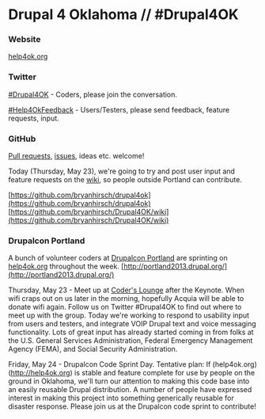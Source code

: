Drupal 4 Oklahoma // #Drupal4OK
================================

### Website
[help4ok.org](http://help4ok.org)

### Twitter

[#Drupal4OK](https://twitter.com/search?q=%23Drupal4OK&src=typd) - Coders, please join the conversation.

[#Help4OkFeedback](https://twitter.com/search?q=%23Help4OkFeedback&src=typd) - Users/Testers, please send feedback, feature requests, input.

### GitHub
[Pull requests](https://github.com/bryanhirsch/drupal4ok/pulls), [issues](https://github.com/bryanhirsch/drupal4ok/issues), ideas etc. welcome!

Today (Thursday, May 23), we're going to try and post user input and feature requests on the [wiki](https://github.com/bryanhirsch/Drupal4OK/wiki), so people outside Portland can contribute.

[https://github.com/bryanhirsch/drupal4ok](https://github.com/bryanhirsch/drupal4ok)
[https://github.com/bryanhirsch/Drupal4OK/wiki](https://github.com/bryanhirsch/Drupal4OK/wiki)

### Drupalcon Portland
A bunch of volunteer coders at [Drupalcon Portland](http://portland2013.drupal.org/) are sprinting on [help4ok.org](http://help4ok.org) throughout the week.
[http://portland2013.drupal.org/](http://portland2013.drupal.org/)

Thursday, May 23 - Meet up at [Coder's Lounge](http://portland2013.drupal.org/coder-lounge) after the Keynote. When wifi craps out on us later in the morning, hopefully Acquia will be able to donate wifi again. Follow us on Twitter #Drupal4OK to find out where to meet up with the group. Today we're working to respond to usability input from users and testers, and integrate VOIP Drupal text and voice messaging functionality. Lots of great input has already started coming in from folks at the U.S. General Services Administration, Federal Emergency Management Agency (FEMA), and Social Security Administration.

Friday, May 24 - Drupalcon Code Sprint Day. Tentative plan: If (help4ok.org)(http://help4ok.org) is stable and feature complete for use by people on the ground in Oklahoma, we'll turn our attention to making this code base into an easily reusable Drupal distribution. A number of people have expressed interest in making this project into something generically reusable for disaster response. Please join us at the Drupalcon code sprint to contribute!
